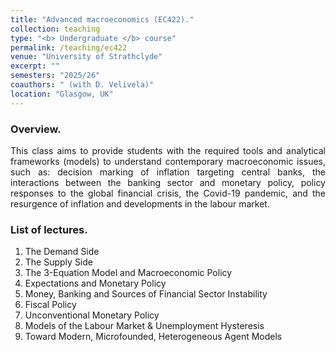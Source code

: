 ```yaml
---
title: "Advanced macroeconomics (EC422)."
collection: teaching
type: "<b> Undergraduate </b> course"
permalink: /teaching/ec422
venue: "University of Strathclyde"
excerpt: ""
semesters: "2025/26"
coauthors: " (with D. Velivela)"
location: "Glasgow, UK"
---
```


### Overview.
<p align="justify"> This class aims to provide students with the required tools and analytical frameworks (models) to understand contemporary macroeconomic issues, such as: decision marking of inflation targeting central banks, the interactions between the banking sector and monetary policy, policy responses to the global financial crisis, the Covid-19 pandemic, and the resurgence of inflation and developments in the labour market.</p>


### List of lectures.
1. The Demand Side 
2. The Supply Side
3. The 3-Equation Model and Macroeconomic Policy 
4. Expectations and Monetary Policy
5. Money, Banking and Sources of Financial Sector Instability 
6. Fiscal Policy 
7. Unconventional Monetary Policy 
8. Models of the Labour Market & Unemployment Hysteresis 
9. Toward Modern, Microfounded, Heterogeneous Agent Models

